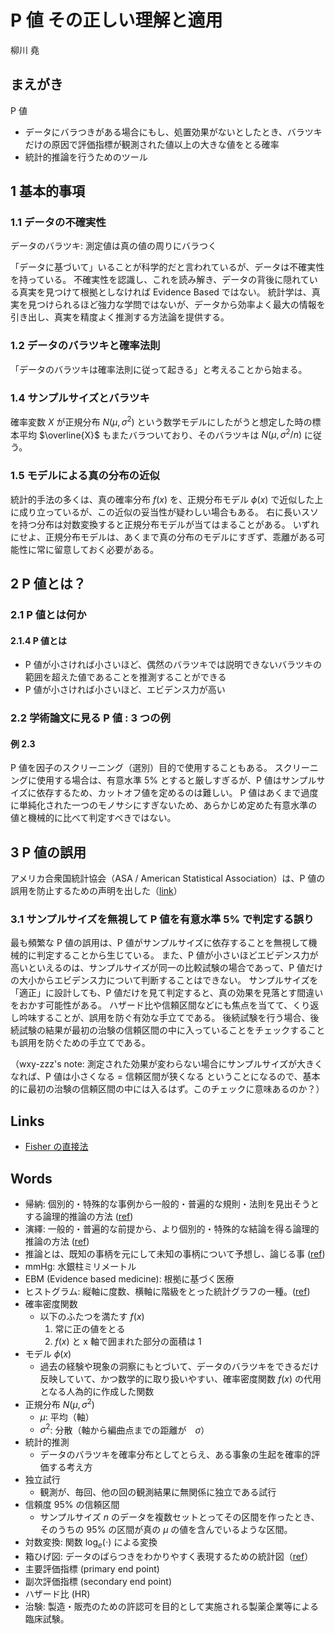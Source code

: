 # P 値 その正しい理解と適用
柳川 堯

## まえがき
P 値
- データにバラつきがある場合にもし、処置効果がないとしたとき、バラツキだけの原因で評価指標が観測された値以上の大きな値をとる確率
- 統計的推論を行うためのツール

## 1 基本的事項
### 1.1 データの不確実性
データのバラツキ: 測定値は真の値の周りにバラつく

「データに基づいて」いることが科学的だと言われているが、データは不確実性を持っている。
不確実性を認識し、これを読み解き、データの背後に隠れている真実を見つけて根拠としなければ Evidence Based ではない。
統計学は、真実を見つけられるほど強力な学問ではないが、データから効率よく最大の情報を引き出し、真実を精度よく推測する方法論を提供する。

### 1.2 データのバラツキと確率法則
「データのバラツキは確率法則に従って起きる」と考えることから始まる。

### 1.4 サンプルサイズとバラツキ
確率変数 $X$ が正規分布 $N(\mu, \sigma^2)$ という数学モデルにしたがうと想定した時の標本平均 $\overline{X}$ もまたバラついており、そのバラツキは $N(\mu, \sigma^2/n)$ に従う。

### 1.5 モデルによる真の分布の近似
統計的手法の多くは、真の確率分布 $f(x)$ を、正規分布モデル $\phi(x)$ で近似した上に成り立っているが、この近似の妥当性が疑わしい場合もある。
右に長いスソを持つ分布は対数変換すると正規分布モデルが当てはまることがある。
いずれにせよ、正規分布モデルは、あくまで真の分布のモデルにすぎず、乖離がある可能性に常に留意しておく必要がある。

## 2 P 値とは？
### 2.1 P 値とは何か
#### 2.1.4 P 値とは
- P 値が小さければ小さいほど、偶然のバラツキでは説明できないバラツキの範囲を超えた値であることを推測することができる
- P 値が小さければ小さいほど、エビデンス力が高い

### 2.2 学術論文に見る P 値 : 3 つの例
#### 例 2.3
P 値を因子のスクリーニング（選別）目的で使用することもある。
スクリーニングに使用する場合は、有意水準 5% とすると厳しすぎるが、P 値はサンプルサイズに依存するため、カットオフ値を定めるのは難しい。
P 値はあくまで過度に単純化された一つのモノサシにすぎないため、あらかじめ定めた有意水準の値と機械的に比べて判定すべきではない。

## 3 P 値の誤用
アメリカ合衆国統計協会（ASA / American Statistical Association）は、P 値の誤用を防止するための声明を出した（[link](https://www.biometrics.gr.jp/news/all/ASA.pdf)）

### 3.1 サンプルサイズを無視して P 値を有意水準 5% で判定する誤り
最も頻繁な P 値の誤用は、P 値がサンプルサイズに依存することを無視して機械的に判定することから生じている。
また、P 値が小さいほどエビデンス力が高いといえるのは、サンプルサイズが同一の比較試験の場合であって、P 値だけの大小からエビデンス力について判断することはできない。
サンプルサイズを「適正」に設計しても、P 値だけを見て判定すると、真の効果を見落とす間違いをおかす可能性がある。
ハザード比や信頼区間などにも焦点を当てて、くり返し吟味することが、誤用を防ぐ有効な手立てである。
後続試験を行う場合、後続試験の結果が最初の治験の信頼区間の中に入っていることをチェックすることも誤用を防ぐための手立てである。

（wxy-zzz's note: 測定された効果が変わらない場合にサンプルサイズが大きくなれば、P 値は小さくなる = 信頼区間が狭くなる ということになるので、基本的に最初の治験の信頼区間の中には入るはず。このチェックに意味あるのか？）

## Links
- [Fisher の直接法](https://best-biostatistics.com/contingency/fisher-exact.html)

## Words
- 帰納: 個別的・特殊的な事例から一般的・普遍的な規則・法則を見出そうとする論理的推論の方法 ([ref](https://ja.wikipedia.org/wiki/%E5%B8%B0%E7%B4%8D))
- 演繹: 一般的・普遍的な前提から、より個別的・特殊的な結論を得る論理的推論の方法 ([ref](https://ja.wikipedia.org/wiki/%E6%BC%94%E7%B9%B9))
- 推論とは、既知の事柄を元にして未知の事柄について予想し、論じる事 ([ref](https://ja.wikipedia.org/wiki/%E6%8E%A8%E8%AB%96))
- mmHg: 水銀柱ミリメートル
- EBM (Evidence based medicine): 根拠に基づく医療
- ヒストグラム: 縦軸に度数、横軸に階級をとった統計グラフの一種。([ref](https://ja.wikipedia.org/wiki/%E3%83%92%E3%82%B9%E3%83%88%E3%82%B0%E3%83%A9%E3%83%A0))
- 確率密度関数
    - 以下のふたつを満たす $f(x)$
        1. 常に正の値をとる
        1. $f(x)$ と x 軸で囲まれた部分の面積は 1
- モデル $\phi(x)$
    - 過去の経験や現象の洞察にもとづいて、データのバラツキをできるだけ反映していて、かつ数学的に取り扱いやすい、確率密度関数 $f(x)$ の代用となる人為的に作成した関数
- 正規分布 $N(\mu, \sigma^2)$
    - $\mu$: 平均（軸）
    - $\sigma^2$: 分散（軸から編曲点までの距離が　$\sigma$）
- 統計的推測
    - データのバラツキを確率分布としてとらえ、ある事象の生起を確率的評価する考え方
- 独立試行
    - 観測が、毎回、他の回の観測結果に無関係に独立である試行
- 信頼度 95% の信頼区間
    - サンプルサイズ $n$ のデータを複数セットとってその区間を作ったとき、そのうちの 95% の区間が真の $\mu$ の値を含んでいるような区間。
- 対数変換: 関数 $\log_e(\cdot)$ による変換
- 箱ひげ図: データのばらつきをわかりやすく表現するための統計図（[ref](https://ja.wikipedia.org/wiki/%E7%AE%B1%E3%81%B2%E3%81%92%E5%9B%B3)）
- 主要評価指標 (primary end point)
- 副次評価指標 (secondary end point)
- ハザード比 (HR)
- 治験: 製造・販売のための許認可を目的として実施される製薬企業等による臨床試験。
